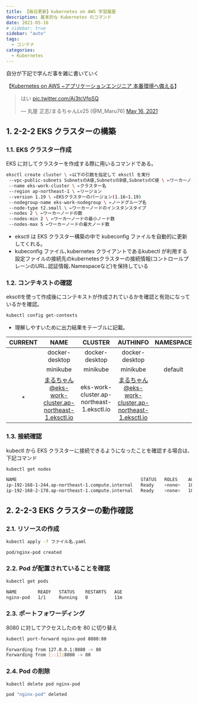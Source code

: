 ```yaml
---
title: 【毎日更新】kubernetes on AWS 学習履歴
description: 基本的な Kubernetes のコマンド
date: 2021-05-16
# sidebar: true
sidebar: "auto"
tags:
  - コンテナ
categories:
  - Kubernetes
---
```


自分が下記で学んだ事を雑に書いていく

【[Kubernetes on AWS ~アプリケーションエンジニア 本番環境へ備える](https://amzn.to/33KXXqL)】

<blockquote class="twitter-tweet"><p lang="ja" dir="ltr">はい <a href="https://t.co/Ai3tcVfpSQ">pic.twitter.com/Ai3tcVfpSQ</a></p>&mdash; 丸屋 正志/まるちゃんLv25 (@M_Maru76) <a href="https://twitter.com/M_Maru76/status/1393806724813910017?ref_src=twsrc%5Etfw">May 16, 2021</a></blockquote> <script async src="https://platform.twitter.com/widgets.js" charset="utf-8"></script>


## 1. 2-2-2 EKS クラスターの構築

### 1.1. EKS クラスター作成

EKS に対してクラスターを作成する際に用いるコマンドである｡</br>

```bash
eksctl create cluster \ ←以下の引数を指定して eksctl を実行
 --vpc-public-subnets SubnetsのA値,SubnetsのB値,SubnetsのC値 \ ←ワーカーノード用サブネット
 --name eks-work-cluster \ ←クラスター名
 --region ap-northeast-1 \ ←リージョン
 --version 1.19 \ ←EKSクラスターのバージョン(1.16~1.19)
 --nodegroup-name eks-work-nodegroup \ ←ノードグループ名
 --node-type t2.small \ ←ワーカーノードのインスタンスタイプ
 --nodes 2 \ ←ワーカーノードの数
 --nodes-min 2 \ ←ワーカーノードの最小ノード数
 --nodes-max 5 ←ワーカーノードの最大ノード数
```

- eksctl は EKS クラスター構築の中で kubeconfig ファイルを自動的に更新してくれる｡
- kubeconfig ファイル､kubernetes クライアントであるkubectl が利用する設定ファイルの接続先のkubernetesクラスターの接続情報(コントロールプレーンのURL､認証情報､Namespaceなど)を保持している

### 1.2. コンテキストの確認

eksctlを使って作成後にコンテキストが作成されているかを確認と有効になっているかを確認｡

```bash
kubectl config get-contexts
```

- 理解しやすいために出力結果をテーブルに記載｡</br>

|CURRENT|NAME|CLUSTER|AUTHINFO|NAMESPACE|
|:--:|:--:|:--:|:--:|:--:|
||docker-desktop|docker-desktop|docker-desktop|
||minikube|minikube|minikube|default|
|\*|まるちゃん@eks-work-cluster.ap-northeast-1.eksctl.io|eks-work-cluster.ap-northeast-1.eksctl.io|まるちゃん@eks-work-cluster.ap-northeast-1.eksctl.io|

### 1.3. 接続確認

kubectl から EKS クラスターに接続できるようになったことを確認する場合は､下記コマンド

```bash
kubectl get nodes

NAME                                               STATUS   ROLES    AGE   VERSION
ip-192-168-1-244.ap-northeast-1.compute.internal   Ready    <none>   18m   v1.19.6-eks-49a6c0
ip-192-168-2-178.ap-northeast-1.compute.internal   Ready    <none>   18m   v1.19.6-eks-49a6c0
```

## 2. 2-2-3 EKS クラスターの動作確認


### 2.1. リソースの作成

```bash
kubectl apply -f ファイル名.yaml

pod/nginx-pod created
```

### 2.2. Pod が配置されていることを確認

```bash
kubectl get pods

NAME        READY   STATUS    RESTARTS   AGE
nginx-pod   1/1     Running   0          11m
```

### 2.3. ポートフォワーディング

8080 に対してアクセスしたのを 80 に切り替え

```bash
kubectl port-forward nginx-pod 8080:80

Forwarding from 127.0.0.1:8080 -> 80
Forwarding from [::1]:8080 -> 80
```

### 2.4. Pod の削除

```bash
kubectl delete pod nginx-pod

pod "nginx-pod" deleted
```